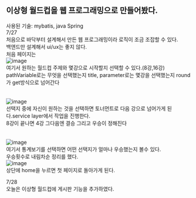 ## 이상형 월드컵을 웹 프로그래밍으로 만들어봤다.<br>
사용된 기술: mybatis, java Spring<br>
7/27<br>
처음으로 바닥부터 설계해서 만든 웹 프로그래밍이라 로직이 조금 조잡할 수 있다.<br>
백앤드만 설계해서 ui/ux는 좋지 않다. <br>
처음 페이지는 <br>
![image](https://user-images.githubusercontent.com/77154341/127112012-cec17f86-2bea-4437-82aa-03c499df9818.png)<br>
여기서 원하는 월드컵 주제와 몇강으로 시작할지 선택할 수 있다.(8강,16강)<br>
pathVariable로는 무엇을 선택했는지 title, parameter로는 몇강을 선택했는지 round가 get방식으로 넘어간다<br>
<br>
<br>
![image](https://user-images.githubusercontent.com/77154341/127111957-6ffc1b39-a9f1-463f-8e83-99233860ba5f.png)<br>
선택지 중에 자신이 원하는 것을 선택하면 토너먼트로 다음 강으로 넘어가게 된다.service layer에서 작업을 진행한다.<br> 8강이 끝나면 4강 그다음엔 결승 그리고 우승이 정해진다<br><br><br>
![image](https://user-images.githubusercontent.com/77154341/127112182-d32edea4-0c49-4a12-9150-1722b3ab7758.png)<br>
여기서 통계보기를 선택하면 어떤 선택지가 얼마나 우승했는지 볼수 있다.<br>
우승횟수로 내림차순 정리를 했다.<br>
![image](https://user-images.githubusercontent.com/77154341/127112305-a4960e3b-014b-4394-a99b-dce40c463542.png)<br>
상단에 home을 누르면 첫 페이지로 돌아가게 된다.<br>

7/28<br>
오늘은 이상형 월드컵에 게시판 기능을 추가하였다.<br>

